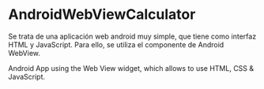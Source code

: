 # AndroidWebViewCalculator
Se trata de una aplicación web android muy simple, que tiene como interfaz HTML y JavaScript. Para ello, se utiliza el componente de Android WebView.


Android App using the Web View widget, which allows to use HTML, CSS &amp; JavaScript.
